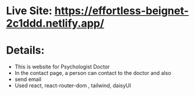 # Live Site: https://effortless-beignet-2c1ddd.netlify.app/

# Details:
* This is website for Psychologist Doctor
* In  the contact page, a person can contact to the doctor  and also 
* send email 
* Used react, react-router-dom , tailwind, daisyUI